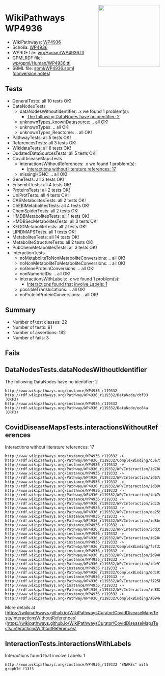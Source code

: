 <img style="float: right; width: 200px"
  src="https://www.wikipathways.org/img_auth.php/thumb/2/28/Page1-601px-COVID19-Disease-Map-project-icon.pdf.jpg/150px-Page1-601px-COVID19-Disease-Map-project-icon.pdf.jpg" />
# WikiPathways WP4936

* WikiPathways: [WP4936](https://identifiers.org/wikipathways:WP4936)
* Scholia: [WP4936](https://scholia.toolforge.org/wikipathways/WP4936)
* WPRDF file: [wp/Human/WP4936.ttl](../wp/Human/WP4936.ttl)
* GPMLRDF file: [wp/gpml/Human/WP4936.ttl](../wp/gpml/Human/WP4936.ttl)
* SBML file: [sbml/WP4936.sbml](../sbml/WP4936.sbml) ([conversion notes](../sbml/WP4936.txt))

## Tests
* GeneralTests: all 10 tests OK!
* DataNodesTests
    * dataNodesWithoutIdentifier: .x we found 1 problem(s):
        * [The following DataNodes have no identifier: 2](#d2d32fa1)
    * unknownTypes_knownDatasource: .. all OK!
    * unknownTypes: .. all OK!
    * unknownTypes_Reactome: .. all OK!
* PathwayTests: all 5 tests OK!
* ReferencesTests: all 3 tests OK!
* WikidataTests: all 8 tests OK!
* OudatedDataSourcesTests: all 5 tests OK!
* CovidDiseaseMapsTests
    * interactionsWithoutReferences: .x we found 1 problem(s):
        * [Interactions without literature references: 17](#9701cce8)
    * missingHGNC: .. all OK!
* GeneTests: all 3 tests OK!
* EnsemblTests: all 4 tests OK!
* ProteinsTests: all 2 tests OK!
* UniProtTests: all 4 tests OK!
* CASMetabolitesTests: all 2 tests OK!
* ChEBIMetabolitesTests: all 4 tests OK!
* ChemSpiderTests: all 2 tests OK!
* HMDBMetabolitesTests: all 1 tests OK!
* HMDBSecMetabolitesTests: all 3 tests OK!
* KEGGMetaboliteTests: all 2 tests OK!
* LIPIDMAPSTests: all 1 tests OK!
* MetabolitesTests: all 14 tests OK!
* MetaboliteStructureTests: all 2 tests OK!
* PubChemMetabolitesTests: all 3 tests OK!
* InteractionTests
    * noMetaboliteToNonMetaboliteConversions: .. all OK!
    * noNonMetaboliteToMetaboliteConversions: .. all OK!
    * noGeneProteinConversions: .. all OK!
    * nonNumericIDs: .. all OK!
    * interactionsWithLabels: .x we found 1 problem(s):
        * [Interactions found that involve Labels: 1](#630d2678)
    * possibleTranslocations: .. all OK!
    * noProteinProteinConversions: .. all OK!


## Summary

* Number of test classes: 22
* Number of tests: 91
* Number of assertions: 182
* Number of fails: 3

## Fails

<a name="d2d32fa1" />

## DataNodesTests.dataNodesWithoutIdentifier

The following DataNodes have no identifier: 2
```
http://www.wikipathways.org/instance/WP4936_r119332 http://rdf.wikipathways.org/Pathway/WP4936_r119332/DataNode/cbf03 (ORF3)
http://www.wikipathways.org/instance/WP4936_r119332 http://rdf.wikipathways.org/Pathway/WP4936_r119332/DataNode/ec84a (ORF3)
```

<a name="9701cce8" />

## CovidDiseaseMapsTests.interactionsWithoutReferences

Interactions without literature references: 17
```
http://www.wikipathways.org/instance/WP4936_r119332 -> http://rdf.wikipathways.org/Pathway/WP4936_r119332/ComplexBinding/c5e75
http://www.wikipathways.org/instance/WP4936_r119332 -> http://rdf.wikipathways.org/Pathway/WP4936_r119332/WP/Interaction/id788d6f1c
http://www.wikipathways.org/instance/WP4936_r119332 -> http://rdf.wikipathways.org/Pathway/WP4936_r119332/WP/Interaction/id67a2f315
http://www.wikipathways.org/instance/WP4936_r119332 -> http://rdf.wikipathways.org/Pathway/WP4936_r119332/WP/Interaction/id396f48b2
http://www.wikipathways.org/instance/WP4936_r119332 -> http://rdf.wikipathways.org/Pathway/WP4936_r119332/WP/Interaction/id47e9ee53
http://www.wikipathways.org/instance/WP4936_r119332 -> http://rdf.wikipathways.org/Pathway/WP4936_r119332/WP/Interaction/idc3daa4b8
http://www.wikipathways.org/instance/WP4936_r119332 -> http://rdf.wikipathways.org/Pathway/WP4936_r119332/WP/Interaction/da259
http://www.wikipathways.org/instance/WP4936_r119332 -> http://rdf.wikipathways.org/Pathway/WP4936_r119332/WP/Interaction/id8be830b7
http://www.wikipathways.org/instance/WP4936_r119332 -> http://rdf.wikipathways.org/Pathway/WP4936_r119332/WP/Interaction/idd35c42c0
http://www.wikipathways.org/instance/WP4936_r119332 -> http://rdf.wikipathways.org/Pathway/WP4936_r119332/WP/Interaction/id28c533ea
http://www.wikipathways.org/instance/WP4936_r119332 -> http://rdf.wikipathways.org/Pathway/WP4936_r119332/ComplexBinding/f5f32
http://www.wikipathways.org/instance/WP4936_r119332 -> http://rdf.wikipathways.org/Pathway/WP4936_r119332/WP/Interaction/id94635bcc
http://www.wikipathways.org/instance/WP4936_r119332 -> http://rdf.wikipathways.org/Pathway/WP4936_r119332/WP/Interaction/ide9784478
http://www.wikipathways.org/instance/WP4936_r119332 -> http://rdf.wikipathways.org/Pathway/WP4936_r119332/ComplexBinding/ddc93
http://www.wikipathways.org/instance/WP4936_r119332 -> http://rdf.wikipathways.org/Pathway/WP4936_r119332/WP/Interaction/f725b
http://www.wikipathways.org/instance/WP4936_r119332 -> http://rdf.wikipathways.org/Pathway/WP4936_r119332/WP/Interaction/id8825c1d0
http://www.wikipathways.org/instance/WP4936_r119332 -> http://rdf.wikipathways.org/Pathway/WP4936_r119332/ComplexBinding/a094e
```

More details at [https://wikipathways.github.io/WikiPathwaysCurator/CovidDiseaseMapsTests/interactionsWithoutReferences](https://wikipathways.github.io/WikiPathwaysCurator/CovidDiseaseMapsTests/interactionsWithoutReferences)

<a name="630d2678" />

## InteractionTests.interactionsWithLabels

Interactions found that involve Labels: 1
```
http://www.wikipathways.org/instance/WP4936_r119332 "SNAREs" with graphId f13f3
```

